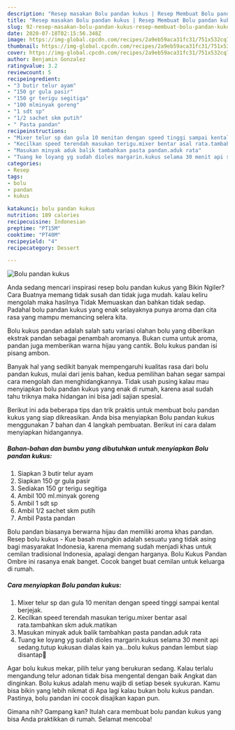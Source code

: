 ```yaml
---
description: "Resep masakan Bolu pandan kukus | Resep Membuat Bolu pandan kukus Yang Lezat"
title: "Resep masakan Bolu pandan kukus | Resep Membuat Bolu pandan kukus Yang Lezat"
slug: 92-resep-masakan-bolu-pandan-kukus-resep-membuat-bolu-pandan-kukus-yang-lezat
date: 2020-07-18T02:15:56.348Z
image: https://img-global.cpcdn.com/recipes/2a9eb59aca31fc31/751x532cq70/bolu-pandan-kukus-foto-resep-utama.jpg
thumbnail: https://img-global.cpcdn.com/recipes/2a9eb59aca31fc31/751x532cq70/bolu-pandan-kukus-foto-resep-utama.jpg
cover: https://img-global.cpcdn.com/recipes/2a9eb59aca31fc31/751x532cq70/bolu-pandan-kukus-foto-resep-utama.jpg
author: Benjamin Gonzalez
ratingvalue: 3.2
reviewcount: 5
recipeingredient:
- "3 butir telur ayam"
- "150 gr gula pasir"
- "150 gr terigu segitiga"
- "100 mlminyak goreng"
- "1 sdt sp"
- "1/2 sachet skm putih"
- " Pasta pandan"
recipeinstructions:
- "Mixer telur sp dan gula 10 menitan dengan speed tinggi sampai kental berjejak."
- "Kecilkan speed terendah masukan terigu.mixer bentar asal rata.tambahkan skm aduk.matikan"
- "Masukan minyak aduk balik tambahkan pasta pandan.aduk rata"
- "Tuang ke loyang yg sudah dioles margarin.kukus selama 30 menit api sedang.tutup kukusan dialas kain ya...bolu kukus pandan lembut siap disantap🤗"
categories:
- Resep
tags:
- bolu
- pandan
- kukus

katakunci: bolu pandan kukus 
nutrition: 189 calories
recipecuisine: Indonesian
preptime: "PT15M"
cooktime: "PT40M"
recipeyield: "4"
recipecategory: Dessert

---
```



![Bolu pandan kukus](https://img-global.cpcdn.com/recipes/2a9eb59aca31fc31/751x532cq70/bolu-pandan-kukus-foto-resep-utama.jpg)

Anda sedang mencari inspirasi resep bolu pandan kukus yang Bikin Ngiler? Cara Buatnya memang tidak susah dan tidak juga mudah. kalau keliru mengolah maka hasilnya Tidak Memuaskan dan bahkan tidak sedap. Padahal bolu pandan kukus yang enak selayaknya punya aroma dan cita rasa yang mampu memancing selera kita.

Bolu kukus pandan adalah salah satu variasi olahan bolu yang diberikan ekstrak pandan sebagai penambah aromanya. Bukan cuma untuk aroma, pandan juga memberikan warna hijau yang cantik. Bolu kukus pandan isi pisang ambon.

Banyak hal yang sedikit banyak mempengaruhi kualitas rasa dari bolu pandan kukus, mulai dari jenis bahan, kedua pemilihan bahan segar sampai cara mengolah dan menghidangkannya. Tidak usah pusing kalau mau menyiapkan bolu pandan kukus yang enak di rumah, karena asal sudah tahu triknya maka hidangan ini bisa jadi sajian spesial.


Berikut ini ada beberapa tips dan trik praktis untuk membuat bolu pandan kukus yang siap dikreasikan. Anda bisa menyiapkan Bolu pandan kukus menggunakan 7 bahan dan 4 langkah pembuatan. Berikut ini cara dalam menyiapkan hidangannya.

<!--inarticleads1-->

##### Bahan-bahan dan bumbu yang dibutuhkan untuk menyiapkan Bolu pandan kukus:

1. Siapkan 3 butir telur ayam
1. Siapkan 150 gr gula pasir
1. Sediakan 150 gr terigu segitiga
1. Ambil 100 ml.minyak goreng
1. Ambil 1 sdt sp
1. Ambil 1/2 sachet skm putih
1. Ambil  Pasta pandan


Bolu pandan biasanya berwarna hijau dan memiliki aroma khas pandan. Resep bolu kukus - Kue basah mungkin adalah sesuatu yang tidak asing bagi masyarakat Indonesia, karena memang sudah menjadi khas untuk cemilan tradisional Indonesia, apalagi dengan harganya. Bolu Kukus Pandan Ombre ini rasanya enak banget. Cocok banget buat cemilan untuk keluarga di rumah. 

<!--inarticleads2-->

##### Cara menyiapkan Bolu pandan kukus:

1. Mixer telur sp dan gula 10 menitan dengan speed tinggi sampai kental berjejak.
1. Kecilkan speed terendah masukan terigu.mixer bentar asal rata.tambahkan skm aduk.matikan
1. Masukan minyak aduk balik tambahkan pasta pandan.aduk rata
1. Tuang ke loyang yg sudah dioles margarin.kukus selama 30 menit api sedang.tutup kukusan dialas kain ya...bolu kukus pandan lembut siap disantap🤗


Agar bolu kukus mekar, pilih telur yang berukuran sedang. Kalau terlalu mengandung telur adonan tidak bisa mengental dengan baik Angkat dan dinginkan. Bolu kukus adalah menu wajib di setiap besek syukuran. Kamu bisa bikin yang lebih nikmat di Apa lagi kalau bukan bolu kukus pandan. Pastinya, bolu pandan ini cocok disajikan kapan pun. 

Gimana nih? Gampang kan? Itulah cara membuat bolu pandan kukus yang bisa Anda praktikkan di rumah. Selamat mencoba!
